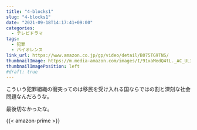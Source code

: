 ```yaml
---
title: "4-blocks1"
slug: "4-blocks1"
date: "2021-09-18T14:17:41+09:00"
categories:
  - テレビドラマ
tags:
  - 犯罪
  - バイオレンス
link_url: https://www.amazon.co.jp/gp/video/detail/B075TG9TNS/
thumbnailImage: https://m.media-amazon.com/images/I/91xaMedQ4tL._AC_UL320_.jpg
thumbnailImagePosition: left
#draft: true
---
```

こういう犯罪組織の衝突ってのは移民を受け入れる国ならではの割と深刻な社会問題なんだろうな。
<!--more-->
最後切なかったな。

{{< amazon-prime >}}
